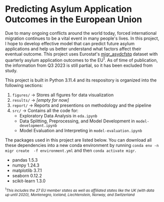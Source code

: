 # Predicting Asylum Application Outcomes in the European Union
Due to many ongoing conflicts around the world today, forced 
international migration continues to be a vital event in many people's 
lives. In this project, I hope to develop effective model that can 
predict future asylum applications and help us better understand what 
factors affect their eventual outcome. This project uses Eurostat's
[migr_asydcfstq](https://ec.europa.eu/eurostat/databrowser/view/migr_asydcfstq/default/table?lang=en)
dataset with quarterly asylum application outcomes to the 
EU<sup>1</sup>. As of time of publication, the information from Q3 
2023 is still partial, so it has been excluded from study. 

This project is built in Python 3.11.4 and its respository is organized 
into the following sections:
1. `figures/` -> Stores all figures for data visualization
2. `results/` -> *[empty for now]*
3. `report/` -> Reports and presentions on methodology and the pipeline
4. `src/` -> Contains all the code for:
	* Exploratory Data Analysis in `eda.ipynb`
	* Data Splitting, Preprocessing, and Model 
Development in `model-development.ipynb`
	* Model Evaluation and Interpreting in 
`model-evaluation.ipynb`	

The packages used in this project are listed below. You 
can download all these dependencies into a new
conda environment by running `conda env -n migr create 
-f environment.yml` and then `conda activate migr`.
* pandas 1.5.3
* numpy 1.24.3
* matplotlib 3.7.1
* seaborn 0.12.2
* scikit-learn 1.3.0


<sub><sup>1</sup>*This includes the 27 EU member states as well as 
affiliated states 
like the UK (with data up until 2020), Montenegro, Iceland, 
Liechtenstein, Norway, and Switzerland*</sub>
